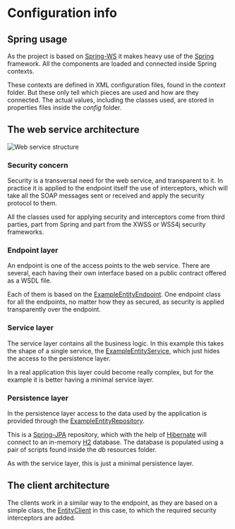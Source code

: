 # Configuration info

## Spring usage

As the project is based on [Spring-WS][spring-ws] it makes heavy use of the [Spring][spring] framework. All the components are loaded and connected inside Spring contexts.

These contexts are defined in XML configuration files, found in the *context* folder. But these only tell which pieces are used and how are they connected. The actual values, including the classes used, are stored in properties files inside the *config* folder.

## The web service architecture

![Web service structure][ws-structure]

### Security concern

Security is a transversal need for the web service, and transparent to it. In practice it is applied to the endpoint itself the use of interceptors, which will take all the SOAP messages sent or received and apply the security protocol to them.

All the classes used for applying security and interceptors come from third parties, part from Spring and part from the XWSS or WSS4j security frameworks.

### Endpoint layer

An endpoint is one of the access points to the web service. There are several, each having their own interface based on a public contract offered as a WSDL file.

Each of them is based on the [ExampleEntityEndpoint][entity-endpoint]. One endpoint class for all the endpoints, no matter how they as secured, as security is applied transparently over the endpoint.

### Service layer

The service layer contains all the business logic. In this example this takes the shape of a single service, the [ExampleEntityService][entity-service], which just hides the access to the persistence layer.

In a real application this layer could become really complex, but for the example it is better having a minimal service layer.

### Persistence layer

In the persistence layer access to the data used by the application is provided through the  [ExampleEntityRepository][entity-repository].

This is a [Spring-JPA][spring-jpa] repository, which with the help of [Hibernate][hibernate] will connect to an in-memory [H2][h2] database. The database is populated using a pair of scripts found inside the *db* resources folder.

As with the service layer, this is just a minimal persistence layer.

## The client architecture

The clients work in a similar way to the endpoint, as they are based on a simple class, the [EntityClient][entity-client] in this case, to which the required security interceptors are added.

[h2]: http://www.h2database.com/
[hibernate]: http://hibernate.org/

[spring]: https://spring.io/
[spring-ws]: http://projects.spring.io/spring-ws/
[spring-jpa]: http://projects.spring.io/spring-data-jpa/

[entity-endpoint]: ./apidocs/com/bernardomg/example/swss/endpoint/ExampleEntityEndpoint.html
[entity-client]: ./apidocs/com/bernardomg/example/swss/client/EntityClient.html
[entity-service]: ./apidocs/com/bernardomg/example/swss/service/data/ExampleEntityService.html
[entity-repository]: ./apidocs/com/bernardomg/example/swss/repository/ExampleEntityRepository.html

[ws-structure]: ./images/web_service_structure.png
